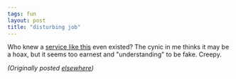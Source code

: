 ```yaml
---
tags: fun
layout: post
title: "disturbing job"
---
```




Who knew a <a href="http://www.babyphotoretouch.com/">service like this</a> even existed? The cynic in me thinks it may be a hoax, but it seems too earnest and "understanding" to be fake. Creepy.


<p><em>(Originally posted <a href="http://use.perl.org/~lachoy/journal/5663">elsewhere</a>)</em></p>


